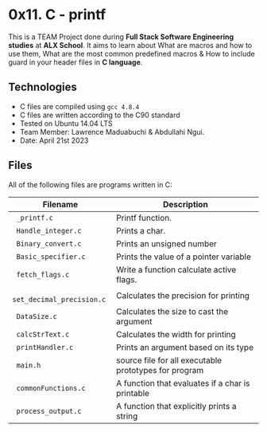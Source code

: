 # 0x11. C - printf

This is a TEAM Project done during **Full Stack Software Engineering studies** at **ALX School**. It aims to learn about What are macros and how to use them, What are the most common predefined macros & How to include guard in your header files in **C language**.

## Technologies
* C files are compiled using `gcc 4.8.4`
* C files are written according to the C90 standard
* Tested on Ubuntu 14.04 LTS
* Team Member: Lawrence Maduabuchi & Abdullahi Ngui.
* Date: April 21st 2023




## Files
All of the following files are programs written in C:

| Filename | Description |
| -------- | ----------- |
| ` _printf.c` | Printf function.|
| ` Handle_integer.c` | Prints a char.|
| ` Binary_convert.c` | Prints an unsigned number|
| ` Basic_specifier.c` | Prints the value of a pointer variable|
| ` fetch_flags.c` | Write a function calculate active flags.|
| ` set_decimal_precision.c` | Calculates the precision for printing |
| ` DataSize.c` | Calculates the size to cast the argument |
| ` calcStrText.c` | Calculates the width for printing |
| ` printHandler.c` | Prints an argument based on its type |
| ` main.h` | source file for all executable prototypes for program|
| ` commonFunctions.c` | A function that evaluates if a char is printable|
| ` process_output.c` | A function that explicitly prints a string |
